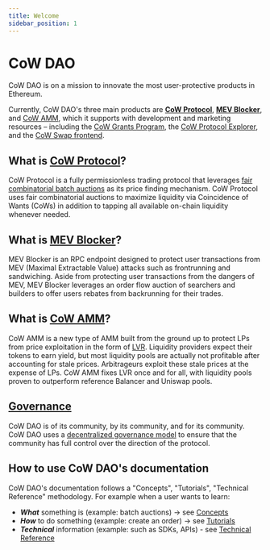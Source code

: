 ```yaml
---
title: Welcome
sidebar_position: 1
---
```


# CoW DAO

CoW DAO is on a mission to innovate the most user-protective products in Ethereum. 

Currently, CoW DAO's three main products are [**CoW Protocol**](cow-protocol), [**MEV Blocker**](https://mevblocker.io), and [CoW AMM](https://cow.fi/cow-amm), which it supports with development and marketing resources – including the [CoW Grants Program](https://grants.cow.fi), the [CoW Protocol Explorer](cow-protocol/tutorials/cow-explorer), and the [CoW Swap frontend](cow-protocol/tutorials/cow-swap).

## What is [CoW Protocol](cow-protocol)? 

CoW Protocol is a fully permissionless trading protocol that leverages [fair combinatorial batch auctions](cow-protocol/concepts/introduction/fair-combinatorial-auction) as its price finding mechanism. CoW Protocol uses fair combinatorial auctions to maximize liquidity via Coincidence of Wants (CoWs) in addition to tapping all available on-chain liquidity whenever needed.

## What is [MEV Blocker](https://mevblocker.io)?

MEV Blocker is an RPC endpoint designed to protect user transactions from MEV (Maximal Extractable Value) attacks such as frontrunning and sandwiching. Aside from protecting user transactions from the dangers of MEV, MEV Blocker leverages an order flow auction of searchers and builders to offer users rebates from backrunning for their trades.

## What is [CoW AMM](https://cow.fi/cow-amm)?

CoW AMM is a new type of AMM built from the ground up to protect LPs from price exploitation in the form of [LVR](https://cow.fi/learn/what-is-loss-versus-rebalancing-lvr). Liquidity providers expect their tokens to earn yield, but most liquidity pools are actually not profitable after accounting for stale prices. Arbitrageurs exploit these stale prices at the expense of LPs. CoW AMM fixes LVR once and for all, with liquidity pools proven to outperform reference Balancer and Uniswap pools. 

## [Governance](governance)

CoW DAO is of its community, by its community, and for its community. CoW DAO uses a [decentralized governance model](governance) to ensure that the community has full control over the direction of the protocol.

## How to use CoW DAO's documentation

CoW DAO's documentation follows a "Concepts", "Tutorials", "Technical Reference" methodology. For example when a user wants to learn:

- **_What_** something is (example: batch auctions) → see [Concepts](/category/concepts)
- **_How_** to do something (example: create an order) → see [Tutorials](/category/tutorials)
- **_Technical_** information (example: such as SDKs, APIs) - see [Technical Reference](/category/technical-reference)
